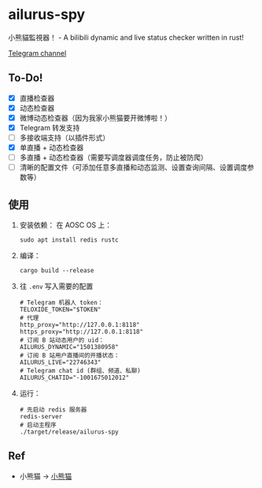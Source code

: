 # ailurus-spy
小熊貓監視器！ - A bilibili dynamic and live status checker written in rust!

[Telegram channel](https://t.me/ailuluailurus)

## To-Do!
- [x] 直播检查器
- [x] 动态检查器
- [x] 微博动态检查器（因为我家小熊猫要开微博啦！）
- [x] Telegram 转发支持
- [ ] 多接收端支持（以插件形式）
- [x] 单直播 + 动态检查器
- [ ] 多直播 + 动态检查器（需要写调度器调度任务，防止被防爬）
- [ ] 清晰的配置文件（可添加任意多直播和动态监测、设置查询间隔、设置调度参数等）

## 使用

1. 安装依赖：
    在 AOSC OS 上：
    ```
    sudo apt install redis rustc
    ```
2. 编译：

    ```
    cargo build --release
    ```
3. 往 `.env` 写入需要的配置

    ```
    # Telegram 机器人 token：
    TELOXIDE_TOKEN="$TOKEN"
    # 代理
    http_proxy="http://127.0.0.1:8118"
    https_proxy="http://127.0.0.1:8118"
    # 订阅 B 站动态用户的 uid：
    AILURUS_DYNAMIC="1501380958"
    # 订阅 B 站用户直播间的开播状态：
    AILURUS_LIVE="22746343"
    # Telegram chat id (群组、频道、私聊)
    AILURUS_CHATID="-1001675012012"
    ```

4. 运行：

    ```
    # 先启动 redis 服务器
    redis-server
    # 启动主程序
    ./target/release/ailurus-spy
    ```

## Ref
- 小熊猫 -> [小熊猫](https://space.bilibili.com/1501380958/) 
